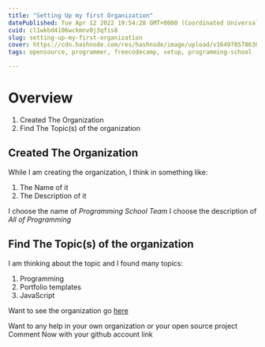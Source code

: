```yaml
---
title: "Setting Up my first Organization"
datePublished: Tue Apr 12 2022 19:54:28 GMT+0000 (Coordinated Universal Time)
cuid: cl1wkbd4106wckmnv0j3qfis8
slug: setting-up-my-first-organization
cover: https://cdn.hashnode.com/res/hashnode/image/upload/v1649785786303/Sq1eVBXMd.png
tags: opensource, programmer, freecodecamp, setup, programming-school

---
```


# Overview
1. Created The Organization
2. Find The Topic(s) of the organization

## Created The Organization
While I am creating the organization, I think in something like:
1. The Name of it
2. The Description of it

I choose the name of *Programming School Team*
I choose the description of *All of Programming*

## Find The Topic(s) of the organization
I am thinking about the topic and I found many topics:
1. Programming
2. Portfolio templates
3. JavaScript

Want to see the organization go [here](https://github.com/Programming-School-Pro)


Want to any help in your own organization or your open source project Comment Now with your github account link


